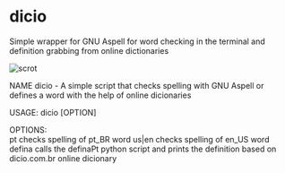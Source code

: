 # dicio
Simple wrapper for GNU Aspell for word checking in the terminal and definition grabbing from online dictionaries

![scrot](https://github.com/duartqx/images/blob/main/dicio-defina.png?raw=true)

NAME
   dicio - A simple script that checks spelling
with GNU Aspell or defines a word with the help
of online dicionaries

USAGE:
   dicio [OPTION] <word>   

OPTIONS:                          
   pt             checks spelling of pt_BR word
   us|en          checks spelling of en_US word
   defina      calls the definaPt python script
                and prints the definition based
               on dicio.com.br online dicionary
